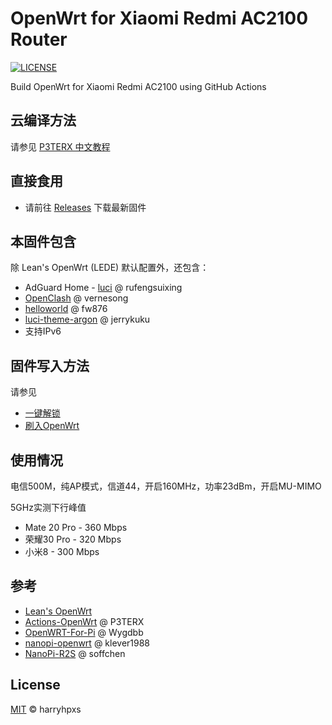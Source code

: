 # OpenWrt for Xiaomi Redmi AC2100 Router
[![LICENSE](https://img.shields.io/github/license/mashape/apistatus.svg?style=flat-square&label=LICENSE)](https://github.com/harryhpxs/OpenWrt-RM2100/blob/master/LICENSE)

Build OpenWrt for Xiaomi Redmi AC2100 using GitHub Actions

## 云编译方法

请参见 [P3TERX 中文教程](https://p3terx.com/archives/build-openwrt-with-github-actions.html)

## 直接食用

- 请前往 [Releases](https://github.com/harryhpxs/OpenWrt-RM2100/releases) 下载最新固件

## 本固件包含

除 Lean's OpenWrt (LEDE) 默认配置外，还包含：
- AdGuard Home - [luci](https://github.com/rufengsuixing/luci-app-adguardhome) @ rufengsuixing
- [OpenClash](https://github.com/vernesong/OpenClash) @ vernesong
- [helloworld](https://github.com/fw876/helloworld) @ fw876
- [luci-theme-argon](https://github.com/jerrykuku/luci-theme-argon) @ jerrykuku
- 支持IPv6

## 固件写入方法

请参见 
- [一键解锁](https://www.right.com.cn/forum/thread-4016985-1-1.html) 
- [刷入OpenWrt](https://www.right.com.cn/forum/thread-4019555-1-1.html)

## 使用情况

电信500M，纯AP模式，信道44，开启160MHz，功率23dBm，开启MU-MIMO

5GHz实测下行峰值
- Mate 20 Pro - 360 Mbps
- 荣耀30 Pro - 320 Mbps
- 小米8 - 300 Mbps

## 参考

- [Lean's OpenWrt](https://github.com/coolsnowwolf/lede)
- [Actions-OpenWrt](https://github.com/P3TERX/Actions-OpenWrt) @ P3TERX
- [OpenWRT-For-Pi](https://github.com/Wygdbb/OpenWRT-For-Pi) @ Wygdbb
- [nanopi-openwrt](https://github.com/klever1988/nanopi-openwrt) @ klever1988
- [NanoPi-R2S](https://github.com/soffchen/NanoPi-R2S) @ soffchen

## License

[MIT](https://github.com/harryhpxs/OpenWrt-RM2100/blob/master/LICENSE) © harryhpxs
